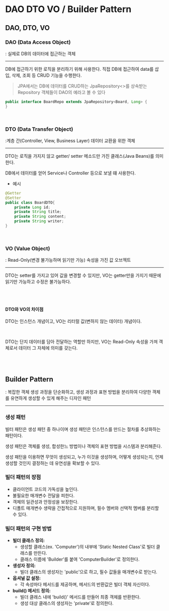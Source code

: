 # DAO DTO VO / Builder Pattern

## DAO, DTO, VO

### DAO (Data Access Object)

: 실제로 DB의 데이터에 접근하는 객체

---

DB에 접근하기 위한 로직을 분리하기 위해 사용한다. 직접 DB에 접근하여 data를 삽입, 삭제, 조회 등 CRUD 기능을 수행한다.

> JPA에서는 DB에 데이터를 CRUD하는 JpaRepository<>를 상속받는 Repository 객체들이 DAO의 예라고 볼 수 있다
>
```java
public interface BoardRepo extends JpaRepository<Board, Long> {
}
```

<br>

### DTO (Data Transfer Object)

:계층 간(Controller, View, Business Layer) 데이터 교환을 위한 객체

---

DTO는 로직을 가지지 않고 getter/ setter 메소드만 가진 클래스(Java Beans)를 의미한다.

DB에서 데이터를 얻어 Service나 Controller 등으로 보낼 떄 사용한다.

- 예시

```java
@Getter
@Setter
public class BoardDTO{
    private Long id;
    private String title;
    private String content;
    private String writer;
}
```

<br>

### VO (Value Object)

: Read-Only(변경 불가능하며 읽기만 가능) 속성을 가진 값 오브젝트

---

DTO는 setter를 가지고 있어 값을 변경할 수 있지만, VO는 getter만을 가지기 때문에 읽기만 가능하고 수정은 불가능하다.

<br><br>

#### DTO와 VO의 차이점

DTO는 인스턴스 개념이고, VO는 리터럴 값(변하지 않는 데이터) 개념이다.

<br>

DTO는 단지 데이터를 담아 전달하는 역할만 하지만, VO는 Read-Only 속성을 가져 객체로서 데이터 그 자체에 의미를 갖는다.

<br><br>

## Builder Pattern

: 복잡한 객체 생성 과정을 단순화하고, 생성 과정과 표현 방법을 분리하여 다양한 객체를 유연하게 생성할 수 있게 해주는 디자인 패턴

---

### 생성 패턴

빌터 패턴은 생성 패턴 중 하나이며 생성 패턴은 인스턴스를 만드는 절차를 추상화하는 패턴이다.

생성 패턴은 객체를 생성, 합성한느 방법이나 객체의 표현 방법을 시스템과 분리해준다.

생성 패턴을 이용하면 무엇이 생성되고, 누가 이것을 생성하며, 어떻게 생성되는지, 언제 생성할 것인지 결정하는 데 유연성을 확보할 수 있다.

### 빌더 패턴의 장점

- 클라이언트 코드의 가독성을 높인다.
- 불필요한 매개변수 전달을 피한다.
- 객체의 일관성과 안정성을 보장한다.
- 디폴트 매개변수 생략을 간접적으로 지원하며, 필수 멤버와 선택적 멤버를 분리할 수 있다.

### 빌더 패턴의 구현 방법

- **빌더 클래스 정의:**
  - 생성할 클래스(ex. 'Computer')의 내부에 'Static Nested Class'로 빌더 클래스를 만든다.
  - 클래스 이름에 'Builder'를 붙여 'ComputerBuilder'로 정의한다.
- **생성자 정의:**
  - 빌더 클래스의 생성자는 'public'으로 하고, 필수 값들을 매개변수로 받는다.
- **옵셔널 값 설정:**
  - 각 속성마다 메서드를 제공하며, 메서드의 반환값은 빌더 객체 자신이다.
- **build() 메서드 정의:**
  - 빌더 클래스 내에 'build()' 메서드를 만들어 최종 객체를 반환한다.
  - 생성 대상 클래스의 생성자는 'private'로 정의한다.